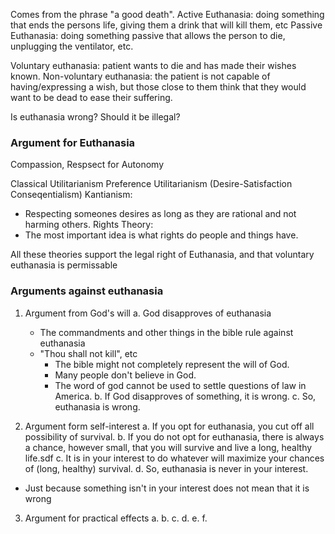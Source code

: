 Comes from the phrase "a good death".
Active Euthanasia: doing something that ends the persons life, giving them a drink that will kill them, etc
Passive Euthanasia: doing something passive that allows the person to die, unplugging the ventilator, etc.

Voluntary euthanasia: patient wants to die and has made their wishes known.
Non-voluntary euthanasia: the patient is not capable of having/expressing a wish, but those close to them think that they would want to be dead to ease their suffering.

Is euthanasia wrong? Should it be illegal? 

### Argument for Euthanasia
Compassion, Respsect for Autonomy

Classical Utilitarianism
Preference Utilitarianism (Desire-Satisfaction Conseqentialism)
Kantianism:
- Respecting someones desires as long as they are rational and not harming others. 
Rights Theory:
- The most important idea is what rights do people and things have.

All these theories support the legal right of Euthanasia, and that voluntary euthanasia is permissable

### Arguments against euthanasia
1. Argument from God's will
	a. God disapproves of euthanasia
	- The commandments and other things in the bible rule against euthanasia
	- "Thou shall not kill", etc
		- The bible might not completely represent the will of God.
		- Many people don't believe in God.
		- The word of god cannot be used to settle questions of law in America.
	b. If God disapproves of something, it is wrong.
	c. So, euthanasia is wrong. 

2. Argument form self-interest
	a. If you opt for euthanasia, you cut off all possibility of survival.
	b. If you do not opt for euthanasia, there is always a chance, however small, that you will survive and live a long, healthy life.sdf
	c. It is in your interest to do whatever will maximize your chances of (long, healthy) survival.
	d. So, euthanasia is never in your interest. 
- Just because something isn't in your interest does not mean that it is wrong

3. Argument for practical effects
	a.
	b.
	c.
	d.
	e.
	f.